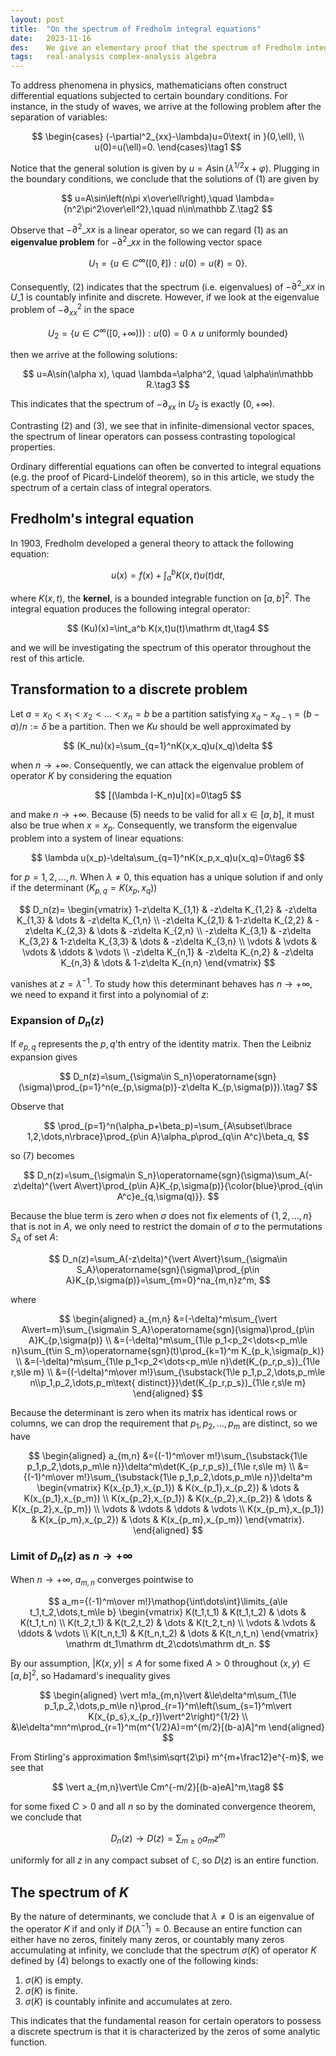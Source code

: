 ```yaml
---
layout: post
title:  "On the spectrum of Fredholm integral equations"
date:   2023-11-16
des:    We give an elementary proof that the spectrum of Fredholm integral equations is discrete modulo the origin.
tags:   real-analysis complex-analysis algebra
---
```


To address phenomena in physics, mathematicians often construct differential equations subjected to certain boundary conditions. For instance, in the study of waves, we arrive at the following problem after the separation of variables:

$$
\begin{cases}
(-\partial^2_{xx}-\lambda)u=0\text{ in }(0,\ell), \\
u(0)=u(\ell)=0.
\end{cases}\tag1
$$

Notice that the general solution is given by $u=A\sin(\lambda^{1/2}x+\varphi)$. Plugging in the boundary conditions, we conclude that the solutions of (1) are given by

$$
u=A\sin\left(n\pi x\over\ell\right),\quad \lambda={n^2\pi^2\over\ell^2},\quad n\in\mathbb Z.\tag2
$$

Observe that $-\partial^2 \_ {xx}$ is a linear operator, so we can regard (1) as an **eigenvalue problem** for $-\partial^2 \_ {xx}$ in the following vector space

$$
U_1=\lbrace u\in C^\infty([0,\ell]):u(0)=u(\ell)=0\rbrace.
$$

Consequently, (2) indicates that the spectrum (i.e. eigenvalues) of $-\partial^2 \_ {xx}$ in $U \_ 1$ is countably infinite and discrete. However, if we look at the eigenvalue problem of $-\partial^2_{xx}$ in the space

$$
U_2=\lbrace u\in C^\infty([0,+\infty))):u(0)=0\wedge u\text{ uniformly bounded}\rbrace
$$

then we arrive at the following solutions:

$$
u=A\sin(\alpha x), \quad \lambda=\alpha^2, \quad \alpha\in\mathbb R.\tag3
$$

This indicates that the spectrum of $-\partial_{xx}$ in $U_2$ is exactly $(0,+\infty)$.

Contrasting (2) and (3), we see that in infinite-dimensional vector spaces, the spectrum of linear operators can possess contrasting topological properties.

Ordinary differential equations can often be converted to integral equations (e.g. the proof of Picard-Lindelöf theorem), so in this article, we study the spectrum of a certain class of integral operators.

## Fredholm's integral equation

In 1903, Fredholm developed a general theory to attack the following equation:

$$
u(x)=f(x)+\int_a^b K(x,t)u(t)\mathrm dt,
$$

where $K(x,t)$, the **kernel**, is a bounded integrable function on $[a,b]^2$. The integral equation produces the following integral operator:

$$
(Ku)(x)=\int_a^b K(x,t)u(t)\mathrm dt,\tag4
$$

and we will be investigating the spectrum of this operator throughout the rest of this article.

## Transformation to a discrete problem

Let $a=x_0<x_1<x_2<\dots<x_n=b$ be a partition satisfying $x_q-x_{q-1}=(b-a)/n:=\delta$ be a partition. Then we $Ku$ should be well approximated by

$$
(K_nu)(x)=\sum_{q=1}^nK(x,x_q)u(x_q)\delta
$$

when $n\to+\infty$. Consequently, we can attack the eigenvalue problem of operator $K$ by considering the equation

$$
[(\lambda I-K_n)u](x)=0\tag5
$$

and make $n\to+\infty$. Because (5) needs to be valid for all $x\in[a,b]$, it must also be true when $x=x_p$. Consequently, we transform the eigenvalue problem into a system of linear equations:

$$
\lambda u(x_p)-\delta\sum_{q=1}^nK(x_p,x_q)u(x_q)=0\tag6
$$

for $p=1,2,\dots,n$. When $\lambda\ne0$, this equation has a unique solution if and only if the determinant ($K_{p,q}=K(x_p,x_q)$)

$$
D_n(z)=
\begin{vmatrix}
1-z\delta K_{1,1} & -z\delta K_{1,2} & -z\delta K_{1,3} & \dots & -z\delta K_{1,n} \\
-z\delta K_{2,1} & 1-z\delta K_{2,2} & -z\delta K_{2,3} & \dots & -z\delta K_{2,n} \\
-z\delta K_{3,1} & -z\delta K_{3,2} & 1-z\delta K_{3,3} & \dots & -z\delta K_{3,n} \\
\vdots & \vdots & \vdots & \ddots & \vdots \\
-z\delta K_{n,1} & -z\delta K_{n,2} & -z\delta K_{n,3} & \dots & 1-z\delta K_{n,n}
\end{vmatrix}
$$

vanishes at $z=\lambda^{-1}$. To study how this determinant behaves has $n\to+\infty$, we need to expand it first into a polynomial of $z$:

### Expansion of $D_n(z)$

If $e_{p,q}$ represents the $p,q$'th entry of the identity matrix. Then the Leibniz expansion gives

$$
D_n(z)=\sum_{\sigma\in S_n}\operatorname{sgn}(\sigma)\prod_{p=1}^n(e_{p,\sigma(p)}-z\delta K_{p,\sigma(p)}).\tag7
$$

Observe that

$$
\prod_{p=1}^n(\alpha_p+\beta_p)=\sum_{A\subset\lbrace 1,2,\dots,n\rbrace}\prod_{p\in A}\alpha_p\prod_{q\in A^c}\beta_q,
$$

so (7) becomes

$$
D_n(z)=\sum_{\sigma\in S_n}\operatorname{sgn}(\sigma)\sum_A(-z\delta)^{\vert A\vert}\prod_{p\in A}K_{p,\sigma(p)}{\color{blue}\prod_{q\in A^c}e_{q,\sigma(q)}}.
$$

Because the blue term is zero when $\sigma$ does not fix elements of $\lbrace1,2,\dots,n\rbrace$ that is not in $A$, we only need to restrict the domain of $\sigma$ to the permutations $S_A$ of set $A$:

$$
D_n(z)=\sum_A(-z\delta)^{\vert A\vert}\sum_{\sigma\in S_A}\operatorname{sgn}(\sigma)\prod_{p\in A}K_{p,\sigma(p)}=\sum_{m=0}^na_{m,n}z^m,
$$

where

$$
\begin{aligned}
a_{m,n}
&=(-\delta)^m\sum_{\vert A\vert=m}\sum_{\sigma\in S_A}\operatorname{sgn}(\sigma)\prod_{p\in A}K_{p,\sigma(p)} \\
&=(-\delta)^m\sum_{1\le p_1<p_2<\dots<p_m\le n}\sum_{t\in S_m}\operatorname{sgn}(t)\prod_{k=1}^m K_{p_k,\sigma(p_k)} \\
&=(-\delta)^m\sum_{1\le p_1<p_2<\dots<p_m\le n}\det(K_{p_r,p_s})_{1\le r,s\le m} \\
&={(-\delta)^m\over m!}\sum_{\substack{1\le p_1,p_2,\dots,p_m\le n\\p_1,p_2,\dots,p_m\text{ distinct}}}\det(K_{p_r,p_s})_{1\le r,s\le m}
\end{aligned}
$$

Because the determinant is zero when its matrix has identical rows or columns, we can drop the requirement that $p_1,p_2,\dots,p_m$ are distinct, so we have

$$
\begin{aligned}
a_{m,n}
&={(-1)^m\over m!}\sum_{\substack{1\le p_1,p_2,\dots,p_m\le n}}\delta^m\det(K_{p_r,p_s})_{1\le r,s\le m} \\
&={(-1)^m\over m!}\sum_{\substack{1\le p_1,p_2,\dots,p_m\le n}}\delta^m
\begin{vmatrix}
K(x_{p_1},x_{p_1}) & K(x_{p_1},x_{p_2}) & \dots & K(x_{p_1},x_{p_m}) \\
K(x_{p_2},x_{p_1}) & K(x_{p_2},x_{p_2}) & \dots & K(x_{p_2},x_{p_m}) \\
\vdots & \vdots & \ddots & \vdots \\
K(x_{p_m},x_{p_1}) & K(x_{p_m},x_{p_2}) & \dots & K(x_{p_m},x_{p_m})
\end{vmatrix}.
\end{aligned}
$$

### Limit of $D_n(z)$ as $n\to+\infty$

When $n\to+\infty$, $a_{m,n}$ converges pointwise to

$$
a_m={(-1)^m\over m!}\mathop{\int\dots\int}\limits_{a\le t_1,t_2,\dots,t_m\le b}
\begin{vmatrix}
K(t_1,t_1) & K(t_1,t_2) & \dots & K(t_1,t_n) \\
K(t_2,t_1) & K(t_2,t_2) & \dots & K(t_2,t_n) \\
\vdots & \vdots & \ddots & \vdots \\
K(t_n,t_1) & K(t_n,t_2) & \dots & K(t_n,t_n)
\end{vmatrix}
\mathrm dt_1\mathrm dt_2\cdots\mathrm dt_n.
$$

By our assumption, $\vert K(x,y)\vert\le A$ for some fixed $A>0$ throughout $(x,y)\in [a,b]^2$, so Hadamard's inequality gives

$$
\begin{aligned}
\vert m!a_{m,n}\vert
&\le\delta^m\sum_{1\le p_1,p_2,\dots,p_m\le n}\prod_{r=1}^m\left(\sum_{s=1}^m\vert K(x_{p_s},x_{p_r})\vert^2\right)^{1/2} \\
&\le\delta^mn^m\prod_{r=1}^m(m^{1/2}A)=m^{m/2}[(b-a)A]^m
\end{aligned}
$$

From Stirling's approximation $m!\sim\sqrt{2\pi} m^{m+\frac12}e^{-m}$, we see that

$$
\vert a_{m,n}\vert\le Cm^{-m/2}[(b-a)eA]^m,\tag8
$$

for some fixed $C>0$ and all $n$ so by the dominated convergence theorem, we conclude that

$$
D_n(z)\to D(z)=\sum_{m\ge0}a_mz^m
$$

uniformly for all $z$ in any compact subset of $\mathbb C$, so $D(z)$ is an entire function.

## The spectrum of $K$

By the nature of determinants, we conclude that $\lambda\ne0$ is an eigenvalue of the operator $K$ if and only if $D(\lambda^{-1})=0$. Because an entire function can either have no zeros, finitely many zeros, or countably many zeros accumulating at infinity, we conclude that the spectrum $\sigma(K)$ of operator $K$ defined by (4) belongs to exactly one of the following kinds:

1. $\sigma(K)$ is empty.
2. $\sigma(K)$ is finite.
3. $\sigma(K)$ is countably infinite and accumulates at zero.

This indicates that the fundamental reason for certain operators to possess a discrete spectrum is that it is characterized by the zeros of some analytic function.